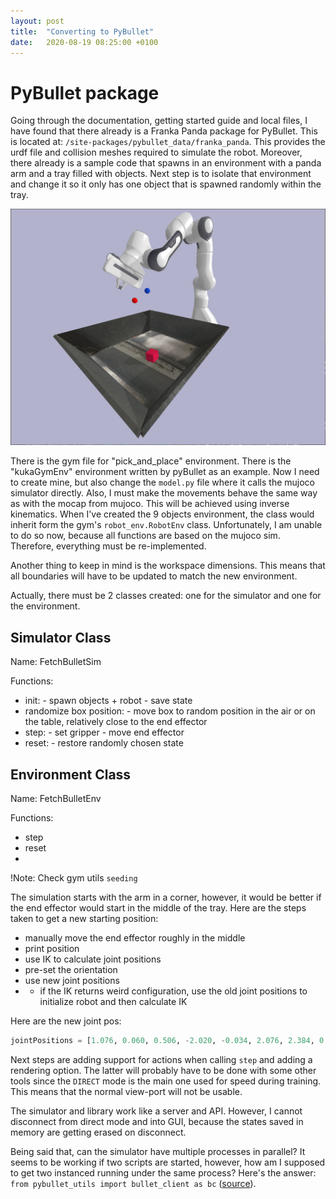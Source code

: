 ```yaml
---
layout: post
title:  "Converting to PyBullet"
date:   2020-08-19 08:25:00 +0100
---
```

<!-- ![Bug found](/assets/Common/bug-stop.png){: .center-image} -->
# PyBullet package
Going through the documentation, getting started guide and local files, I have found that there already is a Franka Panda package for PyBullet. This is located at: `/site-packages/pybullet_data/franka_panda`. This provides the urdf file and collision meshes required to simulate the robot. Moreover, there already is a sample code that spawns in an environment with a panda arm and a tray filled with objects. Next step is to isolate that environment and change it so it only has one object that is spawned randomly within the tray.

![Sim](/assets/Converting-to-PyBullet/sim_1.png)

There is the gym file for "pick_and_place" environment. There is the "kukaGymEnv" environment written by pyBullet as an example. Now I need to create mine, but also change the `model.py` file where it calls the mujoco simulator directly. Also, I must make the movements behave the same way as with the mocap from mujoco. This will be achieved using inverse kinematics. When I've created the 9 objects environment, the class would inherit form the gym's `robot_env.RobotEnv` class. Unfortunately, I am unable to do so now, because all functions are based on the mujoco sim. Therefore, everything must be re-implemented.

Another thing to keep in mind is the workspace dimensions. This means that all boundaries will have to be updated to match the new environment.

Actually, there must be 2 classes created: one for the simulator and one for the environment.

## Simulator Class
Name: FetchBulletSim

Functions:
- init:
        - spawn objects + robot
        - save state
- randomize box position:
        - move box to random position in the air or on the table, relatively close to the end effector
- step:
        - set gripper
        - move end effector
- reset:
        - restore randomly chosen state

## Environment Class
Name: FetchBulletEnv

Functions:
- step
- reset
- 

!Note: Check gym utils `seeding`

The simulation starts with the arm in a corner, however, it would be better if the end effector would start in the middle of the tray. Here are the steps taken to get a new starting position:
- manually move the end effector roughly in the middle
- print position
- use IK to calculate joint positions
- pre-set the orientation
- use new joint positions
- * if the IK returns weird configuration, use the old joint positions to initialize robot and then calculate IK

Here are the new joint pos:
~~~ python
jointPositions = [1.076, 0.060, 0.506, -2.020, -0.034, 2.076, 2.384, 0.03, 0.03]
~~~

Next steps are adding support for actions when calling `step` and adding a rendering option. The latter will probably have to be done with some other tools since the `DIRECT` mode is the main one used for speed during training. This means that the normal view-port will not be usable.

The simulator and library work like a server and API. However, I cannot disconnect from direct mode and into GUI, because the states saved in memory are getting erased on disconnect.

Being said that, can the simulator have multiple processes in parallel? It seems to be working if two scripts are started, however, how am I supposed to get two instanced running under the same process? Here's the answer: `from pybullet_utils import bullet_client as bc` ([source](https://github.com/bulletphysics/bullet3/blob/master/examples/pybullet/gym/pybullet_utils/examples/multipleScenes.py)).

<!-- ![Low level accuracy](/assets/Benefits-of-Normalization/0_accurac.png)
![Low level actor loss](/assets/Benefits-of-Normalization/0_loss_actor.png)
![Low level critic loss](/assets/Benefits-of-Normalization/0_loss_critic.png)
![Low level reward](/assets/Normalization-3/0_reward.png)
![High level accuracy](/assets/Benefits-of-Normalization/1_accuracy.png)
![High level actor loss](/assets/Benefits-of-Normalization/1_loss_actor.png)
![High level critic loss](/assets/Benefits-of-Normalization/1_loss_critic.png)
![High level accuracy](/assets/Normalization-3/1_reward.png) -->